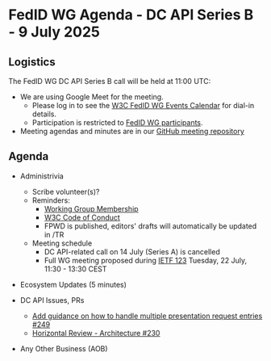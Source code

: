 # FedID WG Agenda - DC API Series B - 9 July 2025

## Logistics

The FedID WG DC API Series B call will be held at 11:00 UTC:

* We are using Google Meet for the meeting.
    * Please log in to see the [W3C FedID WG Events Calendar](https://www.w3.org/groups/wg/fedid/calendar/) for dial-in details. 
    * Participation is restricted to [FedID WG participants](https://www.w3.org/groups/wg/fedid/participants/).
* Meeting agendas and minutes are in our [GitHub meeting repository](https://github.com/w3c-fedid/meetings)

## Agenda

* Administrivia
   * Scribe volunteer(s)?
   * Reminders: 
      * [Working Group Membership](https://www.w3.org/groups/wg/fedid/participants/)
      * [W3C Code of Conduct](https://www.w3.org/policies/code-of-conduct/20240318/)
      * FPWD is published, editors' drafts will automatically be updated in /TR
   * Meeting schedule
      * DC API-related call on 14 July (Series A) is cancelled
      * Full WG meeting proposed during [IETF 123](https://datatracker.ietf.org/meeting/123/agenda) Tuesday, 22 July, 11:30 - 13:30 CEST

* Ecosystem Updates (5 minutes)

* DC API Issues, PRs
    * [Add guidance on how to handle multiple presentation request entries #249](https://github.com/w3c-fedid/digital-credentials/pull/249)
    * [Horizontal Review - Architecture #230](https://github.com/w3c-fedid/digital-credentials/issue/230)
      
* Any Other Business (AOB)
